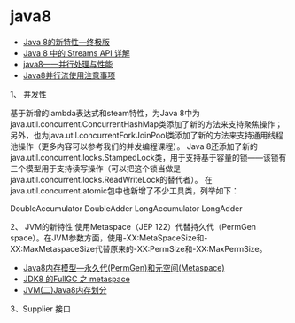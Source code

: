 java8
======
- [Java 8的新特性—终极版](https://www.jianshu.com/p/5b800057f2d8)
- [Java 8 中的 Streams API 详解](https://www.ibm.com/developerworks/cn/java/j-lo-java8streamapi/index.html)
- [java8——并行处理与性能](https://www.jianshu.com/p/23a013bb0d81)
- [Java8并行流使用注意事项](https://www.cnblogs.com/gaobig/p/4874400.html)

1、 并发性

基于新增的lambda表达式和steam特性，为Java 8中为java.util.concurrent.ConcurrentHashMap类添加了新的方法来支持聚焦操作；另外，也为java.util.concurrentForkJoinPool类添加了新的方法来支持通用线程池操作（更多内容可以参考我们的并发编程课程）。
Java 8还添加了新的java.util.concurrent.locks.StampedLock类，用于支持基于容量的锁——该锁有三个模型用于支持读写操作（可以把这个锁当做是java.util.concurrent.locks.ReadWriteLock的替代者）。
在java.util.concurrent.atomic包中也新增了不少工具类，列举如下：

DoubleAccumulator
DoubleAdder
LongAccumulator
LongAdder





2、 JVM的新特性
使用Metaspace（JEP 122）代替持久代（PermGen space）。在JVM参数方面，使用-XX:MetaSpaceSize和-XX:MaxMetaspaceSize代替原来的-XX:PermSize和-XX:MaxPermSize。

- [Java8内存模型—永久代(PermGen)和元空间(Metaspace)](https://www.cnblogs.com/paddix/p/5309550.html)
- [JDK8 的FullGC 之 metaspace](https://www.jianshu.com/p/1a0b4bf8d498)
- [JVM(二)Java8内存划分](https://blog.csdn.net/yjp198713/article/details/78759933)


3、Supplier 接口

